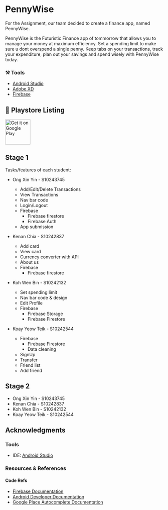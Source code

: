 ﻿# PennyWise

For the Assignment, our team decided to create a finance app, named PennyWise. 

PennyWise is the Futuristic Finance app of tommorrow that allows you to manage your money at maximum efficiency.
Set a spending limit to make sure u dont overspend a single penny. Keep tabs on your transactions, track your expenditure, plan out your savings and spend wisely with PennyWise today.


### ⚒️ Tools
* [Android Studio](https://developer.android.com/studio)
* [Adobe XD](https://www.adobe.com/sg/products/xd.html)
* [Firebase](https://firebase.google.com)


## 📲 Playstore Listing

<a href='https://play.google.com/store/apps/details?id=sg.edu.np.mad.pennywise'><img alt='Get it on Google Play' src='https://play.google.com/intl/en_us/badges/static/images/badges/en_badge_web_generic.png' height="80"/></a>

## Stage 1
  
Tasks/features of each student:

* Ong Xin Yin - S10243745
    * Add/Edit/Delete Transactions
    * View Transactions
    * Nav bar code
    * Login/Logout
    * Firebase
        * Firebase firestore
        * Firebase Auth
    * App submission
  
* Kenan Chia - S10242837
  * Add card
  * View card
  * Currency converter with API
  * About us
  * Firebase
      * Firebase firestore

  
* Koh Wen Bin - S10242132
    * Set spending limit
    * Nav bar code & design
    * Edit Profile
    * Firebase
        * Firebase Storage
        * Firebase Firestore
    
  
* Koay Yeow Teik - S10242544
    * Firebase
        * Firebase Firestore
        * Data cleaning
    * SignUp
    * Transfer
    * Friend list
    * Add friend

## Stage 2
* Ong Xin Yin - S10243745
* Kenan Chia - S10242837
* Koh Wen Bin - S10242132
* Koay Yeow Teik - S10242544


## Acknowledgments

### Tools
* IDE: [Android Studio](https://developer.android.com/studio/)

  
### Resources & References

#### Code Refs
* [Firebase Documentation](http://firebase.google.com/docs/firestore/manage-data/add-data)
* [Android Developer Documentation](https://developer.android.com/)
* [Google Place Autocomplete Documentation](https://developers.google.com/maps/documentation/places/android-sdk)
  
